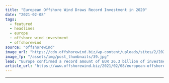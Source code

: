 ```yaml
---
title: "European Offshore Wind Draws Record Investment in 2020"
date: "2021-02-08"
tags: 
  - featured
  - headlines
  - europe
  - offshore wind investment
  - offshorewind
source: "offshorewind"
image_url: "https://cdn.offshorewind.biz/wp-content/uploads/sites/2/2021/02/08125004/European-Offshore-Wind-Draws-Record-Investment-in-2020.jpg"
image_fp: "/assets/img/post_thumbnails/39.jpg"
lead: "Europe confirmed a record amount of EUR 26.3 billion of investments in 2020 that"
article_url: "https://www.offshorewind.biz/2021/02/08/european-offshore-wind-draws-record-investment-in-2020/"
---
```


---
